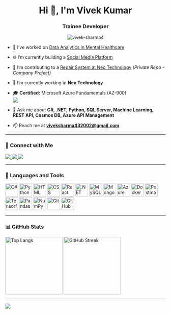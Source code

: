 <h1 align="center">Hi 👋, I'm Vivek Kumar</h1>
<h3 align="center">Trainee Developer</h3>

<p align="center">
  <img src="https://komarev.com/ghpvc/?username=vivek-sharma4&label=Profile%20views&color=0e75b6&style=flat" alt="vivek-sharma4" />
</p>

- 🔭 I’ve worked on [Data Analytics in Mental Healthcare](https://github.com/vivek-sharma4/MentaIllness)
- 🌐 I’m currently building a [Social Media Platform](https://github.com/vivek-sharma4/social-media-app)  
- 🏢 I’m contributing to a [Repair System at Neo Technology](#) *(Private Repo - Company Project)*

- 🌱 I’m currently working in **Neo Technology**  
- 🎓 **Certified:** Microsoft Azure Fundamentals (AZ-900)  
  <img src="https://img.shields.io/badge/AZ--900-Certified-blue?style=flat-square&logo=microsoft&logoColor=white" />
- 💬 Ask me about **C#, .NET, Python, SQL Server, Machine Learning, REST API, Cosmos DB, Azure API Management**
- 📫 Reach me at **viveksharma432002@gmail.com**

---

### 🔗 Connect with Me

<div>
  <a href="https://www.linkedin.com/in/vivek-kumar-sh" target="_blank">
    <img src="https://img.shields.io/badge/LinkedIn-0077B5?style=for-the-badge&logo=linkedin&logoColor=white" />
  </a>
  <a href="https://github.com/vivek-sharma4" target="_blank">
    <img src="https://img.shields.io/badge/GitHub-100000?style=for-the-badge&logo=github&logoColor=white" />
  </a>
  <a href="mailto:viveksharma432002@gmail.com">
    <img src="https://img.shields.io/badge/Gmail-D14836?style=for-the-badge&logo=gmail&logoColor=white" />
  </a>
</div>

---

### 🧰 Languages and Tools

<p align="left">

<!-- Programming Languages -->
<img src="https://cdn.jsdelivr.net/gh/devicons/devicon/icons/csharp/csharp-original.svg" width="40" height="40" alt="C#" />
<img src="https://cdn.jsdelivr.net/gh/devicons/devicon/icons/python/python-original.svg" width="40" height="40" alt="Python" />
<img src="https://cdn.jsdelivr.net/gh/devicons/devicon/icons/html5/html5-original-wordmark.svg" width="40" height="40" alt="HTML" />
<img src="https://cdn.jsdelivr.net/gh/devicons/devicon/icons/css3/css3-original-wordmark.svg" width="40" height="40" alt="CSS" />

<!-- Frontend -->
<img src="https://cdn.jsdelivr.net/gh/devicons/devicon/icons/react/react-original.svg" width="40" height="40" alt="React" />

<!-- Backend / Frameworks -->
<img src="https://cdn.jsdelivr.net/gh/devicons/devicon/icons/dot-net/dot-net-original.svg" width="40" height="40" alt=".NET" />

<!-- Databases -->
<img src="https://cdn.jsdelivr.net/gh/devicons/devicon/icons/mysql/mysql-original-wordmark.svg" width="40" height="40" alt="MySQL" />
<img src="https://cdn.jsdelivr.net/gh/devicons/devicon/icons/mongodb/mongodb-original-wordmark.svg" width="40" height="40" alt="MongoDB" />

<!-- DevOps / Cloud / API -->
<img src="https://cdn.jsdelivr.net/gh/devicons/devicon/icons/azure/azure-original.svg" width="40" height="40" alt="Azure" />
<img src="https://cdn.jsdelivr.net/gh/devicons/devicon/icons/docker/docker-original-wordmark.svg" width="40" height="40" alt="Docker" />
<img src="https://cdn.jsdelivr.net/gh/devicons/devicon/icons/postman/postman-original.svg" width="40" height="40" alt="Postman" />

<!-- ML/DS Tools -->
<img src="https://cdn.jsdelivr.net/gh/devicons/devicon/icons/tensorflow/tensorflow-original.svg" width="40" height="40" alt="Tensorflow" />
<img src="https://cdn.jsdelivr.net/gh/devicons/devicon/icons/pandas/pandas-original.svg" width="40" height="40" alt="Pandas" />
<img src="https://cdn.jsdelivr.net/gh/devicons/devicon/icons/numpy/numpy-original.svg" width="40" height="40" alt="NumPy" />
<!-- Tools -->
<img src="https://cdn.jsdelivr.net/gh/devicons/devicon/icons/git/git-original.svg" width="40" height="40" alt="Git" />
<img src="https://cdn.jsdelivr.net/gh/devicons/devicon/icons/github/github-original.svg" width="40" height="40" alt="GitHub" />

</p>

---

### 📊 GitHub Stats

<img align="left" height="180em" src="https://github-readme-stats.vercel.app/api/top-langs/?username=vivek-sharma4&layout=compact&theme=dark" alt="Top Langs" />

<p>
  <img align="center" height="180em" src="https://github-readme-streak-stats.herokuapp.com/?user=vivek-sharma4&theme=transparent" alt="GitHub Streak" />
</p>

---

<img src="https://user-images.githubusercontent.com/73097560/115834477-dbab4500-a447-11eb-908a-139a6edaec5c.gif" />
